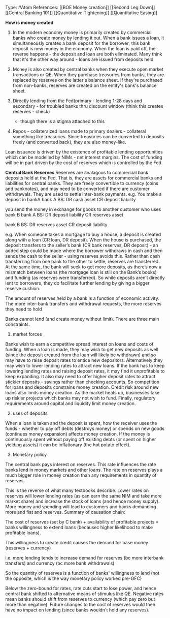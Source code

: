 Type: #Atom 
References: [[BOE Money creation]] [[Second Leg Down]] [[Central Banking 101]]
[[Quantitative Tightening]] [[Quantitative Easing]]

**How is money created**
1) In the modern economy money is primarily created by commercial banks who create money by lending it out. When a bank issues a loan, it simultaneously creates a bank deposit for the borrower; this bank deposit is new money in the economy. When the loan is paid off, the reverse happens - the deposit and loan are both eliminated. Many think that it's the other way around - loans are issued from deposits held.

2) Money is also created by central banks when they execute open market transactions or QE. When they purchase treasuries from banks, they are replaced by reserves on the latter's balance sheet. If they're purchased from non-banks, reserves are created on the entity's bank's balance sheet.

3) Directly lending from the Fed(primary - lending 1-28 days and secondary - for troubled banks thru discount window (think this creates reserves - check)
	- though there is a stigma attached to this
	
4) Repos - collateraized loans made to primary dealers - collateral something like treasuries. Since treasuries can be converted to deposits freely (and converted back), they are also money-like. 


Loan issuance is driven by the existence of profitable lending opportunities which can be modelled by NIMs - net interest margins. The cost of funding will be in part driven by the cost of reserves which is controlled by the Fed.




**Central Bank Reserves**
Reserves are analagous to commercial bank deposits held at the Fed. That is, they are assets for commercial banks and liabilities for central banks. They are freely convertible to currency (coins and banknotes), and may need to be converted if there are customer withdrawals. They are used to settle inter-bank payments. 
e.g.
You make a deposit in bankA
bank A BS:
DR cash asset
CR deposit liability

you send the money in exchange for goods to another customer who uses bank B
bank A BS:
DR deposit liability
CR reserves asset

bank B BS:
DR reserves asset
CR deposit liability

e.g.
When someone takes a mortgage to buy a house, a deposit is created along with a loan (CR loan, DR deposit). When the house is purchased, the deposit transfers to the seller’s bank (CR bank reserves, DR deposit) - an added step could be made where the borrower withdraws in cash and then sends the cash to the seller - using reserves avoids this. Rather than cash transferring from one bank to the other to settle, reserves are transferred. At the same time, the bank will seek to get more deposits, as there’s now a mismatch between loans (the mortgage loan is still on the Bank’s books) and funding (as reserves were transferred). So while deposits aren’t directly lent to borrowers, they do facilitate further lending by giving a bigger reserve cushion.

The amount of reserves held by a bank is a function of economic activity. The more inter-bank transfers and withdrawal requests, the more reserves they need to hold


Banks cannot lend (and create money without limit). There are three main constraints.

1) market forces 

Banks wish to earn a competitive spread interest on loans and costs of funding. When a loan is made, they may wish to get new deposits as well (since the deposit created from the loan will likely be withdrawn) and so may have to raise deposit rates to entice new depositors. Alternatively they may wish to lower lending rates to attract new loans. If the bank has to keep lowering lending rates and raising deposit rates, it may find it unprofitable to keep expanding. It also may need to offer higher deposit rates to attract stickier deposits - savings rather than checking accounts. So competition for loans and deposits constrains money creation. Credit risk around new loans also limits money creation. As the market heats up, businesses take up riskier projects which banks may not wish to fund. Finally, regulatory requirements around capital and liquidity limit money creation. 

2) uses of deposits

When a loan is taken and the deposit is spent, how the receiver uses the funds - whether to pay off debts (destroys money) or spends on new goods (continues money expansion) affects money creation. If the money is continuously spent without paying off existing debts (or spent on higher yielding assets) it can be inflationary (the hot potato effect).

3) Monetary policy

The central bank pays interest on reserves. This rate influences the rate banks lend in money markets and other loans. The rate on reserves plays a much bigger role in money creation than any requirements in quantity of reserves. 

This is the reverse of what many textbooks describe. Lower rates on reserves will lower lending rates (as can earn the same NIM and take more market share) and increase the stock of loans (and hence money supply). More money and spending will lead to customers and banks demanding more and fiat and reserves.
Summary of causation chain:

The cost of reserves (set by C bank) + availability of profitable projects = banks willingness to extend loans (becausec higher likelihood to make profitable loans).

This willingness to create credit causes the demand for base money (reserves + currency)

i.e. more lending tends to increase demand for reserves (bc more interbank transfers) and currency (bc more bank withdrawals)

So the quantity of reserves is a function of banks' willingness to lend (not the opposite, which is the way monetary policy worked pre-GFC)  

Below the zero-bound for rates, rate cuts start to lose power, and hence central bank shifted to alternative means of stimulus like QE. Negative rates mean banks should shift from reserves to currency (which pay zero but more than negative). Future changes to the cost of reserves would then have no impact on lending (since banks wouldn't hold any reserves).
  


